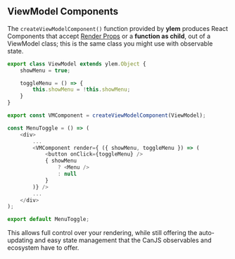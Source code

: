 ## ViewModel Components

The `createViewModelComponent()` function provided by **ylem** produces React Components that accept [Render Props](https://reactjs.org/docs/render-props.html) or a **function as child**, out of a ViewModel class; this is the same class you might use with observable state.

```js
export class ViewModel extends ylem.Object {
	showMenu = true;

	toggleMenu = () => {
		this.showMenu = !this.showMenu;
	}
}

export const VMComponent = createViewModelComponent(ViewModel);

const MenuToggle = () => (
	<div>
		...
		<VMComponent render={ ({ showMenu, toggleMenu }) => (
			<button onClick={toggleMenu} />
			{ showMenu
				? <Menu />
				: null
			}
		)} />
		...
	</div>
);

export default MenuToggle;
```

This allows full control over your rendering, while still offering the auto-updating and easy state management that the CanJS observables and ecosystem have to offer.
